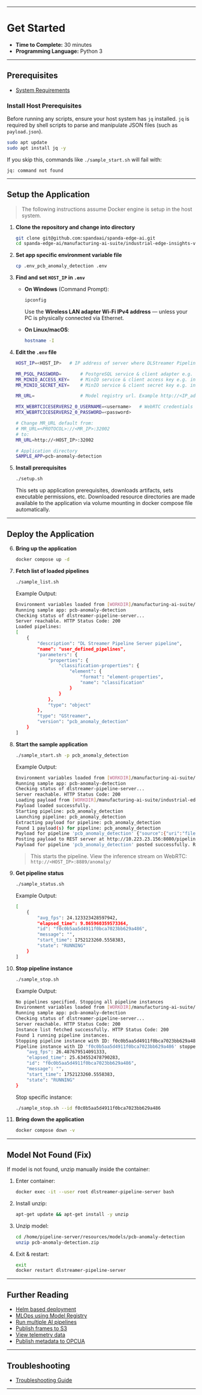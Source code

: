 
---

# Get Started

* **Time to Complete:** 30 minutes
* **Programming Language:** Python 3

---

## Prerequisites

* [System Requirements](docs/user-guide/system-requirements.md)

### Install Host Prerequisites

Before running any scripts, ensure your host system has `jq` installed.
`jq` is required by shell scripts to parse and manipulate JSON files (such as `payload.json`).

```bash
sudo apt update
sudo apt install jq -y
```

If you skip this, commands like `./sample_start.sh` will fail with:

```
jq: command not found
```

---

## Setup the Application

> The following instructions assume Docker engine is setup in the host system.

1. **Clone the repository and change into directory**

   ```sh
   git clone git@github.com:spandaai/spanda-edge-ai.git
   cd spanda-edge-ai/manufacturing-ai-suite/industrial-edge-insights-vision/
   ```

2. **Set app specific environment variable file**

   ```sh
   cp .env_pcb_anomaly_detection .env
   ```

3. **Find and set `HOST_IP` in `.env`**

   * **On Windows** (Command Prompt):

     ```cmd
     ipconfig
     ```

     Use the **Wireless LAN adapter Wi-Fi IPv4 address** — unless your PC is physically connected via Ethernet.

   * **On Linux/macOS**:

     ```bash
     hostname -I
     ```

4. **Edit the `.env` file**

   ```sh
   HOST_IP=<HOST_IP>   # IP address of server where DLStreamer Pipeline Server is running.

   MR_PSQL_PASSWORD=       # PostgreSQL service & client adapter e.g. intel1234
   MR_MINIO_ACCESS_KEY=    # MinIO service & client access key e.g. intel1234
   MR_MINIO_SECRET_KEY=    # MinIO service & client secret key e.g. intel1234

   MR_URL=                 # Model registry url. Example http://<IP_address_of_model_registry_server>:32002

   MTX_WEBRTCICESERVERS2_0_USERNAME=<username>   # WebRTC credentials e.g. intel1234
   MTX_WEBRTCICESERVERS2_0_PASSWORD=<password>

   # Change MR_URL default from:
   # MR_URL=<PROTOCOL>://<MR_IP>:32002
   # to:
   MR_URL=http://<HOST_IP>:32002

   # Application directory
   SAMPLE_APP=pcb-anomaly-detection
   ```

5. **Install prerequisites**

   ```sh
   ./setup.sh
   ```

   This sets up application prerequisites, downloads artifacts, sets executable permissions, etc.
   Downloaded resource directories are made available to the application via volume mounting in docker compose file automatically.

---

## Deploy the Application

6. **Bring up the application**

   ```sh
   docker compose up -d
   ```

7. **Fetch list of loaded pipelines**

   ```sh
   ./sample_list.sh
   ```

   Example Output:

   ```sh
   Environment variables loaded from [WORKDIR]/manufacturing-ai-suite/industrial-edge-insights-vision/.env
   Running sample app: pcb-anomaly-detection
   Checking status of dlstreamer-pipeline-server...
   Server reachable. HTTP Status Code: 200
   Loaded pipelines:
   [
       {
           "description": "DL Streamer Pipeline Server pipeline",
           "name": "user_defined_pipelines",
           "parameters": {
               "properties": {
                   "classification-properties": {
                       "element": {
                           "format": "element-properties",
                           "name": "classification"
                       }
                   }
               },
               "type": "object"
           },
           "type": "GStreamer",
           "version": "pcb_anomaly_detection"
       }
   ]
   ```

8. **Start the sample application**

   ```sh
   ./sample_start.sh -p pcb_anomaly_detection
   ```

   Example Output:

   ```sh
   Environment variables loaded from [WORKDIR]/manufacturing-ai-suite/industrial-edge-insights-vision/.env
   Running sample app: pcb-anomaly-detection
   Checking status of dlstreamer-pipeline-server...
   Server reachable. HTTP Status Code: 200
   Loading payload from [WORKDIR]/manufacturing-ai-suite/industrial-edge-insights-vision/apps/pcb-anomaly-detection/payload.json
   Payload loaded successfully.
   Starting pipeline: pcb_anomaly_detection
   Launching pipeline: pcb_anomaly_detection
   Extracting payload for pipeline: pcb_anomaly_detection
   Found 1 payload(s) for pipeline: pcb_anomaly_detection
   Payload for pipeline 'pcb_anomaly_detection' {"source":{"uri":"file:///home/pipeline-server/resources/videos/anomalib_pcb_test.avi","type":"uri"},"destination":{"frame":{"type":"webrtc","peer-id":"anomaly"}},"parameters":{"classification-properties":{"model":"/home/pipeline-server/resources/models/pcb-anomaly-detection/deployment/Anomaly classification/model/model.xml","device":"CPU"}}}
   Posting payload to REST server at http://10.223.23.156:8080/pipelines/user_defined_pipelines/pcb_anomaly_detection
   Payload for pipeline 'pcb_anomaly_detection' posted successfully. Response: "f0c0b5aa5d4911f0bca7023bb629a486"
   ```

   > This starts the pipeline. View the inference stream on WebRTC:
   > `http://<HOST_IP>:8889/anomaly/`

9. **Get pipeline status**

   ```sh
   ./sample_status.sh
   ```

   Example Output:

   ```sh
   [
       {
           "avg_fps": 24.123323428597942,
           "elapsed_time": 9.865960359573364,
           "id": "f0c0b5aa5d4911f0bca7023bb629a486",
           "message": "",
           "start_time": 1752123260.5558383,
           "state": "RUNNING"
       }
   ]
   ```

10. **Stop pipeline instance**

    ```sh
    ./sample_stop.sh
    ```

    Example Output:

    ```sh
    No pipelines specified. Stopping all pipeline instances
    Environment variables loaded from [WORKDIR]/manufacturing-ai-suite/industrial-edge-insights-vision/.env
    Running sample app: pcb-anomaly-detection
    Checking status of dlstreamer-pipeline-server...
    Server reachable. HTTP Status Code: 200
    Instance list fetched successfully. HTTP Status Code: 200
    Found 1 running pipeline instances.
    Stopping pipeline instance with ID: f0c0b5aa5d4911f0bca7023bb629a486
    Pipeline instance with ID 'f0c0b5aa5d4911f0bca7023bb629a486' stopped successfully. Response: {
        "avg_fps": 26.487679514091333,
        "elapsed_time": 25.634552478790283,
        "id": "f0c0b5aa5d4911f0bca7023bb629a486",
        "message": "",
        "start_time": 1752123260.5558383,
        "state": "RUNNING"
    }
    ```

    Stop specific instance:

    ```sh
    ./sample_stop.sh --id f0c0b5aa5d4911f0bca7023bb629a486
    ```

11. **Bring down the application**

    ```sh
    docker compose down -v
    ```

---

## Model Not Found (Fix)

If model is not found, unzip manually inside the container:

1. Enter container:

   ```bash
   docker exec -it --user root dlstreamer-pipeline-server bash
   ```

2. Install unzip:

   ```bash
   apt-get update && apt-get install -y unzip
   ```

3. Unzip model:

   ```bash
   cd /home/pipeline-server/resources/models/pcb-anomaly-detection
   unzip pcb-anomaly-detection.zip
   ```

4. Exit & restart:

   ```bash
   exit
   docker restart dlstreamer-pipeline-server
   ```

---

## Further Reading

* [Helm based deployment](docs/user-guide/how-to-deploy-using-helm-charts.md)
* [MLOps using Model Registry](docs/user-guide/how-to-enable-mlops.md)
* [Run multiple AI pipelines](docs/user-guide/how-to-run-multiple-ai-pipelines.md)
* [Publish frames to S3](docs/user-guide/how-to-run-store-frames-in-s3.md)
* [View telemetry data](docs/user-guide/how-to-view-telemetry-data.md)
* [Publish metadata to OPCUA](docs/user-guide/how-to-use-opcua-publisher.md)

---

## Troubleshooting

* [Troubleshooting Guide](docs/user-guide/troubleshooting-guide.md)

---
